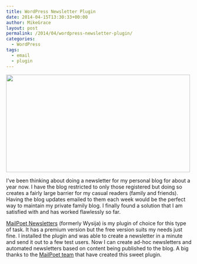 ```yaml
---
title: WordPress Newsletter Plugin
date: 2014-04-15T13:30:33+00:00
author: MikeGrace
layout: post
permalink: /2014/04/wordpress-newsletter-plugin/
categories:
  - WordPress
tags:
  - email
  - plugin
---
```

<img class="alignnone" alt="" src="http://mikegrace.s3.amazonaws.com/geek-blog/wysija-pigeon.jpg" width="500" height="265" />

I&#8217;ve been thinking about doing a newsletter for my personal blog for about a year now. I have the blog restricted to only those registered but doing so creates a fairly large barrier for my casual readers (family and friends). Having the blog updates emailed to them each week would be the perfect way to maintain my private family blog. I finally found a solution that I am satisfied with and has worked flawlessly so far.

[MailPoet Newsletters](http://www.mailpoet.com/) (formerly Wysija) is my plugin of choice for this type of task. It has a premium version but the free version suits my needs just fine. I installed the plugin and was able to create a newsletter in a minute and send it out to a few test users. Now I can create ad-hoc newsletters and automated newsletters based on content being published to the blog. A big thanks to the [MailPoet team](http://www.mailpoet.com/about-the-wysija-team-members/) that have created this sweet plugin.